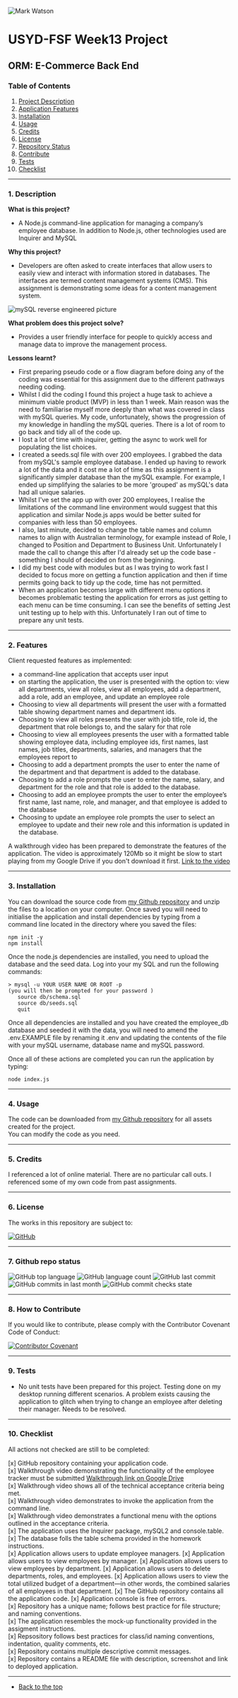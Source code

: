 ![Mark Watson](./assets/ecommerce-banner.jpg)
# USYD-FSF Week13 Project
## ORM: E-Commerce Back End

### Table of Contents  
  
   1. [Project Description](#1-description)
   2. [Application Features](#2-features)
   3. [Installation](#3-installation)
   4. [Usage](#4-usage)
   5. [Credits](#5-credits)
   6. [License](#6-license)
   7. [Repository Status](#7-github-repo-status)
   8. [Contribute](#8-how-to-contribute)
   9. [Tests](#9-tests)
   10. [Checklist](#10-checklist)

---
### 1. Description  
**What is this project?**  
* A Node.js command-line application for managing a company’s employee database.  In addition to Node.js, other technologies used are Inquirer and MySQL

**Why this project?**  
* Developers are often asked to create interfaces that allow users to easily view and interact with information stored in databases. The interfaces are termed content management systems (CMS). This assignment is demonstrating some ideas for a content management system.

![mySQL reverse engineered picture](./img/mySQL_workbench_reverse_engineer.jpg) 


**What problem does this project solve?**  
* Provides a user friendly interface for people to quickly access and manage data to improve the management process.

**Lessons learnt?**  
* First preparing pseudo code or a flow diagram before doing any of the coding was essential for this assignment due to the different pathways needing coding.
* Whilst I did the coding I found this project a huge task to achieve a minimum viable product (MVP) in less than 1 week.  Main reason was the need to familiarise myself more deeply than what was covered in class with mySQL queries.  My code, unfortunately, shows the progression of my knowledge in handling the mySQL queries.  There is a lot of room to go back and tidy all of the code up.
* I lost a lot of time with inquirer, getting the async to work well for populating the list choices.  
* I created a seeds.sql file with over 200 employees.  I grabbed the data from mySQL's sample employee database.  I ended up having to rework a lot of the data and it cost me a lot of time as this assignment is a significantly simpler database than the mySQL example.  For example, I ended up simplifying the salaries to be more 'grouped' as mySQL's data had all unique salaries.
* Whilst I've set the app up with over 200 employees, I realise the limitations of the command line environment would suggest that this application and similar Node.js apps would be better suited for companies with less than 50 employees.
* I also, last minute, decided to change the table names and column names to align with Australian terminology, for example instead of Role, I changed to Position and Department to Business Unit.  Unfortunately I made the call to change this after I'd already set up the code base - something I should of decided on from the beginning.
* I did my best code with modules but as I was trying to work fast I decided to focus more on getting a function application and then if time permits going back to tidy up the code, time has not permitted.
* When an application becomes large with different menu options it becomes problematic testing the application for errors as just getting to each menu can be time consuming.  I can see the benefits of setting Jest unit testing up to help with this.  Unfortunately I ran out of time to prepare any unit tests.

---
### 2. Features  
Client requested features as implemented:  
   - a command-line application that accepts user input
   - on starting the application, the user is presented with the option to: view all departments, view all roles, view all employees, add a department, add a role, add an employee, and update an employee role
   - Choosing to view all departments will present the user with a formatted table showing department names and department ids.
   - Choosing to view all roles presents the user with job title, role id, the department that role belongs to, and the salary for that role
   - Choosing to view all employees presents the user with a formatted table showing employee data, including employee ids, first names, last names, job titles, departments, salaries, and managers that the employees report to
   - Choosing to add a department prompts the user to enter the name of the department and that department is added to the database.
   - Choosing to add a role prompts the user to enter the name, salary, and department for the role and that role is added to the database.
   - Choosing to add an employee prompts the user to enter the employee’s first name, last name, role, and manager, and that employee is added to the database
   - Choosing to update an employee role prompts the user to select an employee to update and their new role and this information is updated in the database.

   A walkthrough video has been prepared to demonstrate the features of the application.  The video is approximately 120Mb so it might be slow to start playing from my Google Drive if you don't download it first.  [Link to the video]()

---
### 3. Installation  
You can download the source code from [my Github repository](https://github.com/Mark33Mark/E-com_server-side) and unzip the files to a location on your computer.  Once saved you will need to initialise the application and install dependencies by typing from a command line located in the directory where you saved the files:

```
npm init -y
npm install
```
Once the node.js dependencies are installed, you need to upload the database and the seed data.  Log into your my SQL and run the following commands:

```
> mysql -u YOUR USER NAME OR ROOT -p
(you will then be prompted for your password )
   source db/schema.sql
   source db/seeds.sql
   quit
```
Once all dependencies are installed and you have created the employee_db database and seeded it with the data, you will need to amend the .env.EXAMPLE file by renaming it .env and updating the contents of the file with your mySQL username, database name and mySQL password.  

Once all of these actions are completed you can run the application by typing:

```
node index.js
```
---

### 4. Usage  
The code can be downloaded from [my Github repository](https://github.com/Mark33Mark/E-com_server-side) for all assets created for the project.  
You can modify the code as you need.

---
### 5. Credits  
I referenced a lot of online material.  There are no particular call outs. I referenced some of my own code from past assignments.

---
### 6. License  
 The works in this repository are subject to:  

[![GitHub](https://img.shields.io/github/license/Mark33Mark/E-com_server-side)](doc/LICENSE.md)

---
### 7. Github repo status  

![GitHub top language](https://img.shields.io/github/languages/top/Mark33Mark/employee-cms)
![GitHub language count](https://img.shields.io/github/languages/count/Mark33Mark/employee-cms)
![GitHub last commit](https://img.shields.io/github/last-commit/Mark33Mark/employee-cms)
![GitHub commits in last month](https://img.shields.io/github/commit-activity/m/Mark33Mark/employee-cms)
![GitHub commit checks state](https://img.shields.io/github/checks-status/Mark33Mark/employee-cms/94847a04680867ed7b9a0966150624e07e018d53)

---
### 8. How to Contribute
 If you would like to contribute, please comply with the Contributor Covenant Code of Conduct:  

[![Contributor Covenant](https://img.shields.io/badge/Contributor%20Covenant-2.1-4baaaa.svg)](doc/code_of_conduct.md)

---
### 9. Tests  
- No unit tests have been prepared for this project.  Testing done on my desktop running different scenarios.  A problem exists causing the application to glitch when trying to change an employee after deleting their manager.  Needs to be resolved.

---
### 10. Checklist  
 All actions not checked are still to be completed:

 [x]  GitHub repository containing your application code.  
 [x]  Walkthrough video demonstrating the functionality of the employee tracker must be submitted [Walkthrough link on Google Drive]()  
 [x]  Walkthrough video shows all of the technical acceptance criteria being met.  
 [x]  Walkthrough video demonstrates to invoke the application from the command line.  
 [x]  Walkthrough video demonstrates a functional menu with the options outlined in the acceptance criteria.  
 [x]  The application uses the Inquirer package, mySQL2 and console.table.
 [x]  The database folls the table schema provided in the homework instructions.  
 [x]  Application allows users to update employee managers.
 [x]  Application allows users to view employees by manager.
 [x]  Application allows users to view employees by department.
 [x]  Application allows users to delete departments, roles, and employees.
 [x]  Application allows users to view the total utilized budget of a department—in other words, the combined salaries of all employees in that department.
 [x]  The GitHub repository contains all the application code.
 [x]  Application console is free of errors.  
 [x]  Repository has a unique name; follows best practice for file structure; and naming conventions.  
 [x]  The application resembles the mock-up functionality provided in the assigment instructions.  
 [x]  Repsository follows best practices for class/id naming conventions, indentation, quality comments, etc.  
 [x]  Repository contains multiple descriptive commit messages.  
 [x]  Repository contains a README file with description, screenshot and link to deployed application.  

---

- [Back to the top](#usyd-fsf-week13-project)